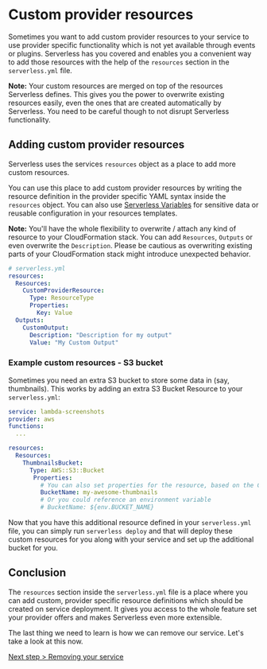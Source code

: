<!--
title: Creating custom provider resources
description: How to extend your
layout: Doc
-->

# Custom provider resources

Sometimes you want to add custom provider resources to your service to use provider specific functionality which is not yet available through events or plugins. Serverless has you covered and enables you a convenient way to add those resources with the help of the `resources` section in the `serverless.yml` file.

**Note:** Your custom resources are merged on top of the resources Serverless defines. This gives you the power to overwrite existing resources easily, even the ones that are created automatically by Serverless. You need to be careful though to not disrupt Serverless functionality.

## Adding custom provider resources

Serverless uses the services `resources` object as a place to add more custom resources.

You can use this place to add custom provider resources by writing the resource definition in the provider specific YAML syntax inside the `resources` object. You can also use [Serverless Variables](./08-serverless-variables.md) for sensitive data or reusable configuration in your resources templates.

**Note:** You'll have the whole flexibility to overwrite / attach any kind of resource to your CloudFormation stack. You can add `Resources`, `Outputs` or even overwrite the `Description`. Please be cautious as overwriting existing parts of your CloudFormation stack might introduce unexpected behavior.

```yml
# serverless.yml
resources:
  Resources:
    CustomProviderResource:
      Type: ResourceType
      Properties:
        Key: Value
  Outputs:
    CustomOutput:
      Description: "Description for my output"
      Value: "My Custom Output"
```

### Example custom resources - S3 bucket
Sometimes you need an extra S3 bucket to store some data in (say, thumbnails). This works by adding an extra S3 Bucket Resource to your `serverless.yml`:

```yml
service: lambda-screenshots
provider: aws
functions:
  ...

resources:
  Resources:
    ThumbnailsBucket:
      Type: AWS::S3::Bucket
       Properties:
         # You can also set properties for the resource, based on the CloudFormation properties
         BucketName: my-awesome-thumbnails
         # Or you could reference an environment variable
         # BucketName: ${env.BUCKET_NAME}
```

Now that you have this additional resource defined in your `serverless.yml` file, you can simply run `serverless deploy` and that will deploy these custom resources for you along with your service and set up the additional bucket for you.

## Conclusion

The `resources` section inside the `serverless.yml` file is a place
where you can add custom, provider specific resource definitions which should be created on service deployment.
It gives you access to the whole feature set your provider offers and makes Serverless even more extensible.

The last thing we need to learn is how we can remove our service. Let's take a look at this now.

[Next step > Removing your service](07-removing-services.md)
